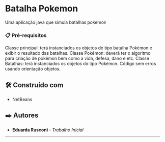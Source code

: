 # Batalha Pokemon

Uma aplicação java que simula batalhas pokemon

### 📋 Pré-requisitos

Classe principal: terá instanciados os objetos do tipo batalha Pokémon e exibir o resultado das batalhas.
Classe Pokémon: deverá ter o algoritmo para criação de pokémon bem como a vida, defesa, dano e etc.
Classe Batalhas: terá instanciados os objetos do tipo Pokémon. 
Código sem erros usando orientação objetos.

## 🛠️ Construído com

* NetBeans 

## ✒️ Autores

* **Eduarda Rusconi** - *Trabalho Inicial* 


---

